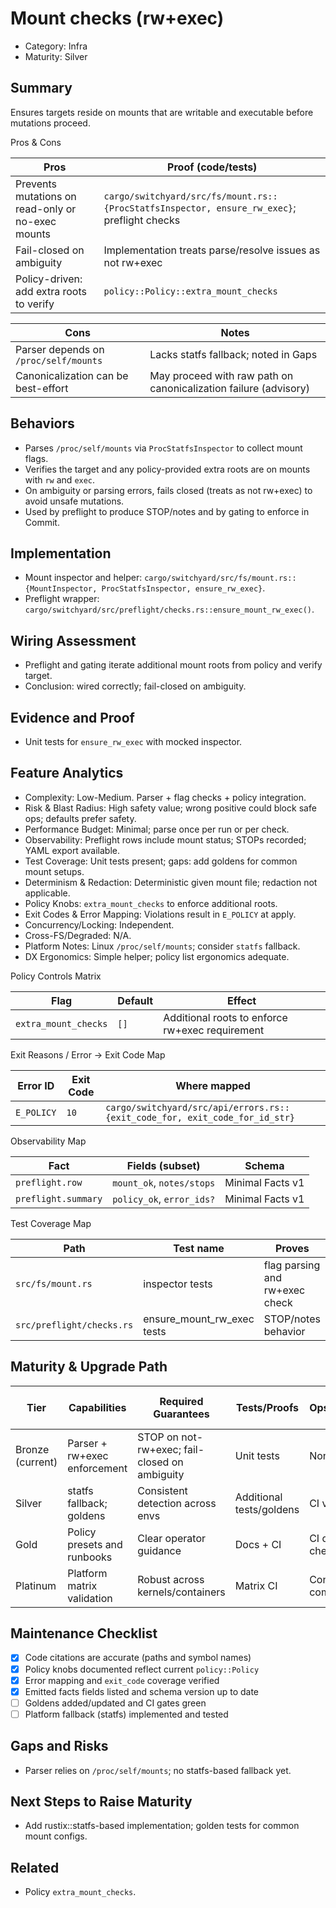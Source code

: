 # Mount checks (rw+exec)

- Category: Infra
- Maturity: Silver

## Summary

Ensures targets reside on mounts that are writable and executable before mutations proceed.

Pros & Cons

| Pros | Proof (code/tests) |
| --- | --- |
| Prevents mutations on read-only or no-exec mounts | `cargo/switchyard/src/fs/mount.rs::{ProcStatfsInspector, ensure_rw_exec}`; preflight checks |
| Fail-closed on ambiguity | Implementation treats parse/resolve issues as not rw+exec |
| Policy-driven: add extra roots to verify | `policy::Policy::extra_mount_checks` |

| Cons | Notes |
| --- | --- |
| Parser depends on `/proc/self/mounts` | Lacks statfs fallback; noted in Gaps |
| Canonicalization can be best-effort | May proceed with raw path on canonicalization failure (advisory) |

## Behaviors

- Parses `/proc/self/mounts` via `ProcStatfsInspector` to collect mount flags.
- Verifies the target and any policy-provided extra roots are on mounts with `rw` and `exec`.
- On ambiguity or parsing errors, fails closed (treats as not rw+exec) to avoid unsafe mutations.
- Used by preflight to produce STOP/notes and by gating to enforce in Commit.

## Implementation

- Mount inspector and helper: `cargo/switchyard/src/fs/mount.rs::{MountInspector, ProcStatfsInspector, ensure_rw_exec}`.
- Preflight wrapper: `cargo/switchyard/src/preflight/checks.rs::ensure_mount_rw_exec()`.

## Wiring Assessment

- Preflight and gating iterate additional mount roots from policy and verify target.
- Conclusion: wired correctly; fail-closed on ambiguity.

## Evidence and Proof

- Unit tests for `ensure_rw_exec` with mocked inspector.

## Feature Analytics

- Complexity: Low-Medium. Parser + flag checks + policy integration.
- Risk & Blast Radius: High safety value; wrong positive could block safe ops; defaults prefer safety.
- Performance Budget: Minimal; parse once per run or per check.
- Observability: Preflight rows include mount status; STOPs recorded; YAML export available.
- Test Coverage: Unit tests present; gaps: add goldens for common mount setups.
- Determinism & Redaction: Deterministic given mount file; redaction not applicable.
- Policy Knobs: `extra_mount_checks` to enforce additional roots.
- Exit Codes & Error Mapping: Violations result in `E_POLICY` at apply.
- Concurrency/Locking: Independent.
- Cross-FS/Degraded: N/A.
- Platform Notes: Linux `/proc/self/mounts`; consider `statfs` fallback.
- DX Ergonomics: Simple helper; policy list ergonomics adequate.

Policy Controls Matrix

| Flag | Default | Effect |
| --- | --- | --- |
| `extra_mount_checks` | `[]` | Additional roots to enforce rw+exec requirement |

Exit Reasons / Error → Exit Code Map

| Error ID | Exit Code | Where mapped |
| --- | --- | --- |
| `E_POLICY` | `10` | `cargo/switchyard/src/api/errors.rs::{exit_code_for, exit_code_for_id_str}` |

Observability Map

| Fact | Fields (subset) | Schema |
| --- | --- | --- |
| `preflight.row` | `mount_ok`, `notes/stops` | Minimal Facts v1 |
| `preflight.summary` | `policy_ok`, `error_ids?` | Minimal Facts v1 |

Test Coverage Map

| Path | Test name | Proves |
| --- | --- | --- |
| `src/fs/mount.rs` | inspector tests | flag parsing and rw+exec check |
| `src/preflight/checks.rs` | ensure_mount_rw_exec tests | STOP/notes behavior |

## Maturity & Upgrade Path

| Tier | Capabilities | Required Guarantees | Tests/Proofs | Ops/Tooling | Relationship to Previous Tier |
| --- | --- | --- | --- | --- | --- |
| Bronze (current) | Parser + rw+exec enforcement | STOP on not-rw+exec; fail-closed on ambiguity | Unit tests | None | Additive |
| Silver | statfs fallback; goldens | Consistent detection across envs | Additional tests/goldens | CI validation | Additive |
| Gold | Policy presets and runbooks | Clear operator guidance | Docs + CI | CI docs checks | Additive |
| Platinum | Platform matrix validation | Robust across kernels/containers | Matrix CI | Continuous compliance | Additive |

## Maintenance Checklist

- [x] Code citations are accurate (paths and symbol names)
- [x] Policy knobs documented reflect current `policy::Policy`
- [x] Error mapping and `exit_code` coverage verified
- [x] Emitted facts fields listed and schema version up to date
- [ ] Goldens added/updated and CI gates green
- [ ] Platform fallback (statfs) implemented and tested

## Gaps and Risks

- Parser relies on `/proc/self/mounts`; no statfs-based fallback yet.

## Next Steps to Raise Maturity

- Add rustix::statfs-based implementation; golden tests for common mount configs.

## Related

- Policy `extra_mount_checks`.
